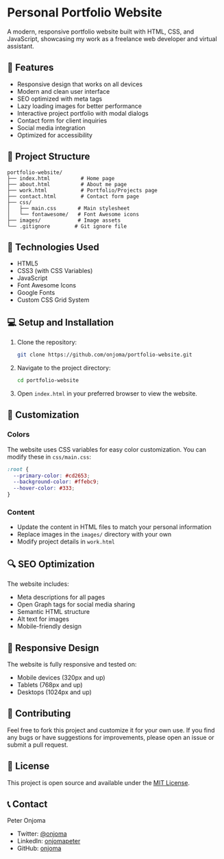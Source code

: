# Personal Portfolio Website

A modern, responsive portfolio website built with HTML, CSS, and JavaScript, showcasing my work as a freelance web developer and virtual assistant.

## 🌟 Features

- Responsive design that works on all devices
- Modern and clean user interface
- SEO optimized with meta tags
- Lazy loading images for better performance
- Interactive project portfolio with modal dialogs
- Contact form for client inquiries
- Social media integration
- Optimized for accessibility

## 📂 Project Structure

```
portfolio-website/
├── index.html          # Home page
├── about.html          # About me page
├── work.html           # Portfolio/Projects page
├── contact.html        # Contact form page
├── css/
│   ├── main.css       # Main stylesheet
│   └── fontawesome/   # Font Awesome icons
├── images/            # Image assets
└── .gitignore        # Git ignore file
```

## 🚀 Technologies Used

- HTML5
- CSS3 (with CSS Variables)
- JavaScript
- Font Awesome Icons
- Google Fonts
- Custom CSS Grid System

## 💻 Setup and Installation

1. Clone the repository:
   ```bash
   git clone https://github.com/onjoma/portfolio-website.git
   ```

2. Navigate to the project directory:
   ```bash
   cd portfolio-website
   ```

3. Open `index.html` in your preferred browser to view the website.

## 🎨 Customization

### Colors
The website uses CSS variables for easy color customization. You can modify these in `css/main.css`:

```css
:root {
  --primary-color: #cd2653;
  --background-color: #ffebc9;
  --hover-color: #333;
}
```

### Content
- Update the content in HTML files to match your personal information
- Replace images in the `images/` directory with your own
- Modify project details in `work.html`

## 🔍 SEO Optimization

The website includes:
- Meta descriptions for all pages
- Open Graph tags for social media sharing
- Semantic HTML structure
- Alt text for images
- Mobile-friendly design

## 📱 Responsive Design

The website is fully responsive and tested on:
- Mobile devices (320px and up)
- Tablets (768px and up)
- Desktops (1024px and up)

## 🤝 Contributing

Feel free to fork this project and customize it for your own use. If you find any bugs or have suggestions for improvements, please open an issue or submit a pull request.

## 📄 License

This project is open source and available under the [MIT License](LICENSE).

## 📞 Contact

Peter Onjoma
- Twitter: [@onjoma](https://twitter.com/onjoma)
- LinkedIn: [onjomapeter](https://www.linkedin.com/in/onjomapeter/)
- GitHub: [onjoma](https://github.com/onjoma)
